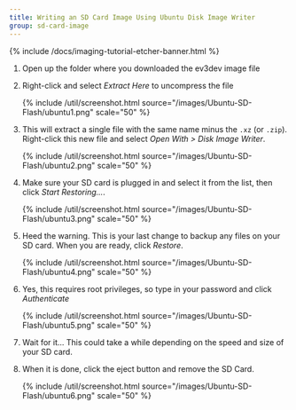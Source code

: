 ```yaml
---
title: Writing an SD Card Image Using Ubuntu Disk Image Writer
group: sd-card-image
---
```


{% include /docs/imaging-tutorial-etcher-banner.html %}

1.  Open up the folder where you downloaded the ev3dev image file

2.  Right-click and select *Extract Here* to uncompress the file

	{% include /util/screenshot.html source="/images/Ubuntu-SD-Flash/ubuntu1.png" scale="50" %}

3.  This will extract a single file with the same name minus the `.xz` (or
    `.zip`). Right-click this new file and select *Open With > Disk Image Writer*.

    {% include /util/screenshot.html source="/images/Ubuntu-SD-Flash/ubuntu2.png" scale="50" %}

4.  Make sure your SD card is plugged in and select it from the list, then click
    *Start Restoring...*.

    {% include /util/screenshot.html source="/images/Ubuntu-SD-Flash/ubuntu3.png" scale="50" %}

5. Heed the warning. This is your last change to backup any files on your SD
   card. When you are ready, click *Restore*.

    {% include /util/screenshot.html source="/images/Ubuntu-SD-Flash/ubuntu4.png" scale="50" %}

6.  Yes, this requires root privileges, so type in your password and click
    *Authenticate*

    {% include /util/screenshot.html source="/images/Ubuntu-SD-Flash/ubuntu5.png" scale="50" %}

6.  Wait for it... This could take a while depending on the speed and size of
    your SD card.

7. When it is done, click the eject button and remove the SD Card.

    {% include /util/screenshot.html source="/images/Ubuntu-SD-Flash/ubuntu6.png" scale="50" %}